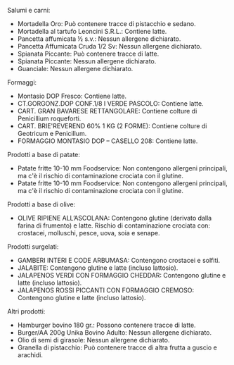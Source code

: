 Salumi e carni:
- Mortadella Oro: Può contenere tracce di pistacchio e sedano.
- Mortadella al tartufo Leoncini S.R.L.: Contiene latte.
- Pancetta affumicata ½ s.v.: Nessun allergene dichiarato.
- Pancetta Affumicata Cruda 1/2 Sv: Nessun allergene dichiarato.
- Spianata Piccante: Può contenere tracce di latte.
- Spianata Piccante: Nessun allergene dichiarato.
- Guanciale: Nessun allergene dichiarato.

Formaggi:
- Montasio DOP Fresco: Contiene latte.
- CT.GORGONZ.DOP CONF.1/8 I VERDE PASCOLO: Contiene latte.
- CART. GRAN BAVARESE RETTANGOLARE: Contiene colture di Penicillium roqueforti.
- CART. BRIE'REVEREND 60% 1 KG (2 FORME): Contiene colture di Geotricum e Penicillum.
- FORMAGGIO MONTASIO DOP – CASELLO 208: Contiene latte.

Prodotti a base di patate:
- Patate fritte 10-10 mm Foodservice: Non contengono allergeni principali, ma c'è il rischio di contaminazione crociata con il glutine.
- Patate fritte 10-10 mm Foodservice: Non contengono allergeni principali, ma c'è il rischio di contaminazione crociata con il glutine.

Prodotti a base di olive:
- OLIVE RIPIENE ALL’ASCOLANA: Contengono glutine (derivato dalla farina di frumento) e latte. Rischio di contaminazione crociata con: crostacei, molluschi, pesce, uova, soia e senape.

Prodotti surgelati:
- GAMBERI INTERI E CODE ARBUMASA: Contengono crostacei e solfiti.
- JALABITE: Contengono glutine e latte (incluso lattosio).
- JALAPENOS VERDI CON FORMAGGIO CHEDDAR: Contengono glutine e latte (incluso lattosio).
- JALAPENOS ROSSI PICCANTI CON FORMAGGIO CREMOSO: Contengono glutine e latte (incluso lattosio).

Altri prodotti:
- Hamburger bovino 180 gr.: Possono contenere tracce di latte.
- Burger/AA 200g Unika Bovino Adulto: Nessun allergene dichiarato.
- Olio di semi di girasole: Nessun allergene dichiarato.
- Granella di pistacchio: Può contenere tracce di altra frutta a guscio e arachidi.

